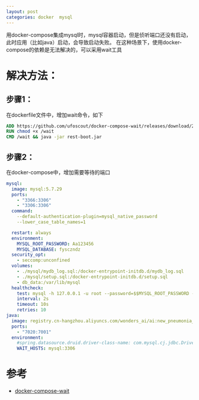 ```yaml
---
layout: post
categories: docker  mysql
---
```


用docker-compose集成mysql时，mysql容器启动，但是侦听端口还没有启动，此时应用（比如java）启动，会导致启动失败。
在这种场景下，使用docker-compose的依赖是无法解决的，可以采用wait工具
# 解决方法：

## 步骤1：
在dockerfile文件中，增加wait命令，如下
```dockerfile
ADD https://github.com/ufoscout/docker-compose-wait/releases/download/2.2.1/wait /wait
RUN chmod +x /wait
CMD /wait && java -jar rest-boot.jar
```

## 步骤2：
在docker-compose中，增加需要等待的端口
```yml
mysql:
  image: mysql:5.7.29
  ports:
    - "3366:3306"
    - "3306:3306"
  command: 
    --default-authentication-plugin=mysql_native_password
    --lower_case_table_names=1

  restart: always
  environment:
    MYSQL_ROOT_PASSWORD: Aa123456
    MYSQL_DATABASE: fysczndz
  security_opt:
    - seccomp:unconfined
  volumes:
    - ./mysql/mydb_log.sql:/docker-entrypoint-initdb.d/mydb_log.sql
    - ./mysql/setup.sql:/docker-entrypoint-initdb.d/setup.sql
    - db_data:/var/lib/mysql
  healthcheck:
    test: mysql -h 127.0.0.1 -u root --password=$$MYSQL_ROOT_PASSWORD -e 'select * from sys_log' fysczndz
    interval: 2s
    timeout: 10s
    retries: 10
java:
  image: registry.cn-hangzhou.aliyuncs.com/wonders_ai/ai:new_pneumonia_java
  ports:
    - "7020:7001"
  environment:
    #spring.datasource.druid.driver-class-name: com.mysql.cj.jdbc.Driver
    WAIT_HOSTS: mysql:3306
```

# 参考

- [docker-compose-wait](https://github.com/ufoscout/docker-compose-wait)